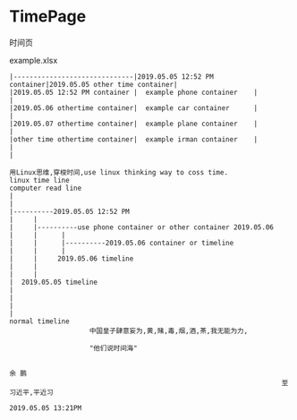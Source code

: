# TimePage
时间页

example.xlsx

    |------------------------------|2019.05.05 12:52 PM container|2019.05.05 other time container|     
    |2019.05.05 12:52 PM container |  example phone container    |                               |
    |2019.05.06 othertime container|  example car container      |                               |
    |2019.05.07 othertime container|  example plane container    |                               |
    |other time othertime container|  example irman container    |                               |
    |

    用Linux思维,穿梭时间,use linux thinking way to coss time.
    linux time line
    computer read line
    |
    |
    |----------2019.05.05 12:52 PM
    |     |
    |     |----------use phone container or other container 2019.05.06 
    |     |      |
    |     |      |----------2019.05.06 container or timeline
    |     |      |
    |     |     2019.05.06 timeline
    |     |  
    |     |
    |  2019.05.05 timeline
    |     
    |     
    |
    |
    normal timeline
                        中国皇子肆意妄为,黄,赌,毒,烟,酒,茶,我无能为力,
                        
                        "他们说时间海"
                                                    
                                                                            余 鹏
                                                                        至习近平,平近习
                                                                        2019.05.05 13:21PM
